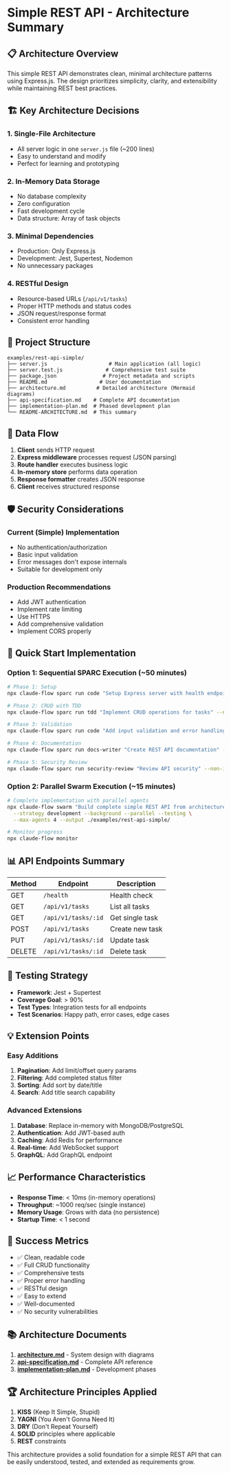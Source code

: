 # Simple REST API - Architecture Summary

## 📋 Architecture Overview

This simple REST API demonstrates clean, minimal architecture patterns using Express.js. The design prioritizes simplicity, clarity, and extensibility while maintaining REST best practices.

## 🏗️ Key Architecture Decisions

### 1. **Single-File Architecture**
- All server logic in one `server.js` file (~200 lines)
- Easy to understand and modify
- Perfect for learning and prototyping

### 2. **In-Memory Data Storage**
- No database complexity
- Zero configuration
- Fast development cycle
- Data structure: Array of task objects

### 3. **Minimal Dependencies**
- Production: Only Express.js
- Development: Jest, Supertest, Nodemon
- No unnecessary packages

### 4. **RESTful Design**
- Resource-based URLs (`/api/v1/tasks`)
- Proper HTTP methods and status codes
- JSON request/response format
- Consistent error handling

## 📁 Project Structure

```
examples/rest-api-simple/
├── server.js                    # Main application (all logic)
├── server.test.js              # Comprehensive test suite
├── package.json               # Project metadata and scripts
├── README.md                 # User documentation
├── architecture.md          # Detailed architecture (Mermaid diagrams)
├── api-specification.md    # Complete API documentation
├── implementation-plan.md  # Phased development plan
└── README-ARCHITECTURE.md  # This summary
```

## 🔄 Data Flow

1. **Client** sends HTTP request
2. **Express middleware** processes request (JSON parsing)
3. **Route handler** executes business logic
4. **In-memory store** performs data operation
5. **Response formatter** creates JSON response
6. **Client** receives structured response

## 🛡️ Security Considerations

### Current (Simple) Implementation
- No authentication/authorization
- Basic input validation
- Error messages don't expose internals
- Suitable for development only

### Production Recommendations
- Add JWT authentication
- Implement rate limiting
- Use HTTPS
- Add comprehensive validation
- Implement CORS properly

## 🚀 Quick Start Implementation

### Option 1: Sequential SPARC Execution (~50 minutes)
```bash
# Phase 1: Setup
npx claude-flow sparc run code "Setup Express server with health endpoint" --non-interactive

# Phase 2: CRUD with TDD
npx claude-flow sparc run tdd "Implement CRUD operations for tasks" --non-interactive

# Phase 3: Validation
npx claude-flow sparc run code "Add input validation and error handling" --non-interactive

# Phase 4: Documentation
npx claude-flow sparc run docs-writer "Create REST API documentation" --non-interactive

# Phase 5: Security Review
npx claude-flow sparc run security-review "Review API security" --non-interactive
```

### Option 2: Parallel Swarm Execution (~15 minutes)
```bash
# Complete implementation with parallel agents
npx claude-flow swarm "Build complete simple REST API from architecture docs" \
  --strategy development --background --parallel --testing \
  --max-agents 4 --output ./examples/rest-api-simple/

# Monitor progress
npx claude-flow monitor
```

## 📊 API Endpoints Summary

| Method | Endpoint | Description |
|--------|----------|-------------|
| GET | `/health` | Health check |
| GET | `/api/v1/tasks` | List all tasks |
| GET | `/api/v1/tasks/:id` | Get single task |
| POST | `/api/v1/tasks` | Create new task |
| PUT | `/api/v1/tasks/:id` | Update task |
| DELETE | `/api/v1/tasks/:id` | Delete task |

## 🧪 Testing Strategy

- **Framework**: Jest + Supertest
- **Coverage Goal**: > 90%
- **Test Types**: Integration tests for all endpoints
- **Test Scenarios**: Happy path, error cases, edge cases

## 💡 Extension Points

### Easy Additions
1. **Pagination**: Add limit/offset query params
2. **Filtering**: Add completed status filter
3. **Sorting**: Add sort by date/title
4. **Search**: Add title search capability

### Advanced Extensions
1. **Database**: Replace in-memory with MongoDB/PostgreSQL
2. **Authentication**: Add JWT-based auth
3. **Caching**: Add Redis for performance
4. **Real-time**: Add WebSocket support
5. **GraphQL**: Add GraphQL endpoint

## 📈 Performance Characteristics

- **Response Time**: < 10ms (in-memory operations)
- **Throughput**: ~1000 req/sec (single instance)
- **Memory Usage**: Grows with data (no persistence)
- **Startup Time**: < 1 second

## 🎯 Success Metrics

- ✅ Clean, readable code
- ✅ Full CRUD functionality
- ✅ Comprehensive tests
- ✅ Proper error handling
- ✅ RESTful design
- ✅ Easy to extend
- ✅ Well-documented
- ✅ No security vulnerabilities

## 📚 Architecture Documents

1. **[architecture.md](./architecture.md)** - System design with diagrams
2. **[api-specification.md](./api-specification.md)** - Complete API reference
3. **[implementation-plan.md](./implementation-plan.md)** - Development phases

## 🏆 Architecture Principles Applied

1. **KISS** (Keep It Simple, Stupid)
2. **YAGNI** (You Aren't Gonna Need It)
3. **DRY** (Don't Repeat Yourself)
4. **SOLID** principles where applicable
5. **REST** constraints

This architecture provides a solid foundation for a simple REST API that can be easily understood, tested, and extended as requirements grow.
